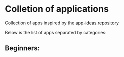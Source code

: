 # Colletion of applications
Collection of apps inspired by the [app-ideas repository](https://github.com/florinpop17/app-ideas)

Below is the list of apps separated by categories:

## Beginners:

